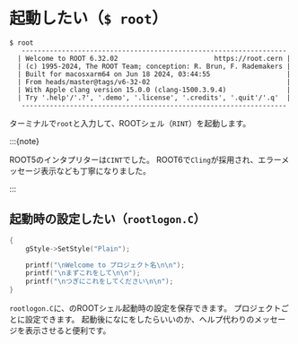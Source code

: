 # 起動したい（``$ root``）

```console
$ root
   ------------------------------------------------------------------
  | Welcome to ROOT 6.32.02                        https://root.cern |
  | (c) 1995-2024, The ROOT Team; conception: R. Brun, F. Rademakers |
  | Built for macosxarm64 on Jun 18 2024, 03:44:55                   |
  | From heads/master@tags/v6-32-02                                  |
  | With Apple clang version 15.0.0 (clang-1500.3.9.4)               |
  | Try '.help'/'.?', '.demo', '.license', '.credits', '.quit'/'.q'  |
   ------------------------------------------------------------------
```

ターミナルで``root``と入力して、ROOTシェル（`RINT`）を起動します。

:::{note}

ROOT5のインタプリターは``CINT``でした。
ROOT6で``Cling``が採用され、エラーメッセージ表示なども丁寧になりました。

:::

## 起動時の設定したい（``rootlogon.C``）

```cpp
{
    gStyle->SetStyle("Plain");

    printf("\nWelcome to プロジェクト名\n\n");
    printf("\nまずこれをして\n\n");
    printf("\nつぎにこれをしてください\n\n");
}
```

``rootlogon.C``に、のROOTシェル起動時の設定を保存できます。
プロジェクトごとに設定できます。
起動後になにをしたらいいのか、ヘルプ代わりのメッセージを表示させると便利です。
